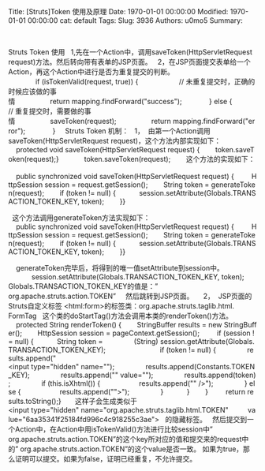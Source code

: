 Title: [Struts]Token 使用及原理
Date: 1970-01-01 00:00:00
Modified: 1970-01-01 00:00:00
cat: default
Tags: 
Slug: 3936
Authors: u0mo5 
Summary: 

 
 



Struts Token 使用
 
1,先在一个Action中，调用saveToken(HttpServletRequest request)方法。然后转向带有表单的JSP页面。
 
2，在JSP页面提交表单给一个Action，再这个Action中进行是否为重复提交的判断。
 
              if (isTokenValid(request, true)) {                     // 未重复提交时，正确的时候应该做的事情                  return mapping.findForward("success");              } else {            // 重复提交时，需要做的事情                  saveToken(request);                  return mapping.findForward("error");              }
 
 
Struts Token 机制：
 
1，  由第一个Action调用saveToken(HttpServletRequest request)，这个方法内部实现如下：
 
    protected void saveToken(HttpServletRequest request) {        token.saveToken(request);}
 
 
        token.saveToken(request);
       这个方法的实现如下：
 
    public synchronized void saveToken(HttpServletRequest request) {         HttpSession session = request.getSession();        String token = generateToken(request);        if (token != null) {            session.setAttribute(Globals.TRANSACTION_TOKEN_KEY, token);        }}

 
这个方法调用generateToken方法实现如下：
 
    public synchronized void saveToken(HttpServletRequest request) {         HttpSession session = request.getSession();        String token = generateToken(request);        if (token != null) {            session.setAttribute(Globals.TRANSACTION_TOKEN_KEY, token);        }}

 
 
generateToken完毕后，将得到的唯一值setAttribute到session中。
 
            session.setAttribute(Globals.TRANSACTION_TOKEN_KEY, token);
 
 
Globals.TRANSACTION_TOKEN_KEY的值是：” org.apache.struts.action.TOKEN”
 
 
然后跳转到JSP页面。
 
 
2，  JSP页面的Struts自定义标签 &lt;html:form&gt;的标签类：org.apache.struts.taglib.html. FormTag
 
这个类的doStartTag()方法会调用本类的renderToken()方法。
 
    protected String renderToken() {        StringBuffer results = new StringBuffer();        HttpSession session = pageContext.getSession();         if (session != null) {            String token =                (String) session.getAttribute(Globals.TRANSACTION_TOKEN_KEY);                            if (token != null) {                results.append("&lt;input type="hidden" name="");                results.append(Constants.TOKEN_KEY);                results.append("" value="");                results.append(token);                if (this.isXhtml()) {                    results.append("" /&gt;");                } else {                    results.append(""&gt;");                }            }        }         return results.toString();}
 
 
 
这样子会生成类似于
 
&lt;input type="hidden" name="org.apache.struts.taglib.html.TOKEN"          value="6aa35341f25184fd996c4c918255c3ae"&gt;
 
的隐藏标签。
 
然后提交到一个Action中，在Action中用isTokenValid()方法进行比较session中” org.apache.struts.action.TOKEN”的这个key所对应的值和提交来的request中的” org.apache.struts.action.TOKEN”的这个value是否一致。
如果为true，那么证明可以提交。如果为false，证明已经重复，不允许提交。






